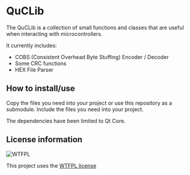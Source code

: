 # QuCLib

The QuCLib is a collection of small functions and classes that are useful when interacting with microcontrollers. 

It currently includes:
+ COBS (Consistent Overhead Byte Stuffing) Encoder / Decoder
+ Some CRC functions
+ HEX File Parser

## How to install/use
Copy the files you need into your project or use this repository as a submodule. Include the files you need into your project.

The dependencies have been limited to Qt Core.

## License information

![WTFPL](licenseLogo.png)

This project uses the [WTFPL license](http://www.wtfpl.net/)
